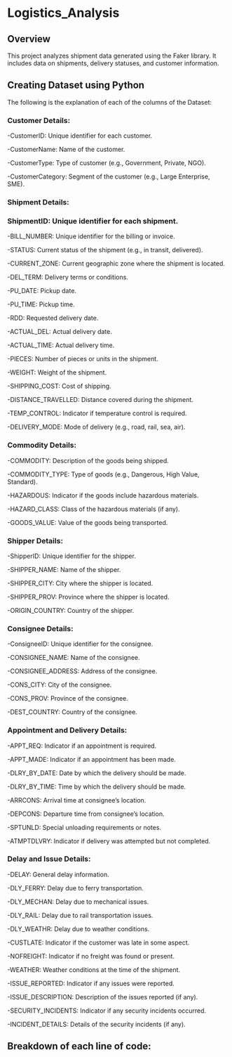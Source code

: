 # Logistics_Analysis

## Overview
This project analyzes shipment data generated using the Faker library. It includes data on shipments, delivery statuses, and customer information.

## Creating Dataset using Python
The following is the explanation of each of the columns of the Dataset:

### Customer Details:

-CustomerID: Unique identifier for each customer.
 
-CustomerName: Name of the customer.

-CustomerType: Type of customer (e.g., Government, Private, NGO).

-CustomerCategory: Segment of the customer (e.g., Large Enterprise, SME).

### Shipment Details:

### ShipmentID: Unique identifier for each shipment.

-BILL_NUMBER: Unique identifier for the billing or invoice.

-STATUS: Current status of the shipment (e.g., in transit, delivered).

-CURRENT_ZONE: Current geographic zone where the shipment is located.

-DEL_TERM: Delivery terms or conditions.

-PU_DATE: Pickup date.

-PU_TIME: Pickup time.

-RDD: Requested delivery date.

-ACTUAL_DEL: Actual delivery date.

-ACTUAL_TIME: Actual delivery time.

-PIECES: Number of pieces or units in the shipment.

-WEIGHT: Weight of the shipment.

-SHIPPING_COST: Cost of shipping.

-DISTANCE_TRAVELLED: Distance covered during the shipment.

-TEMP_CONTROL: Indicator if temperature control is required.

-DELIVERY_MODE: Mode of delivery (e.g., road, rail, sea, air).

### Commodity Details:

-COMMODITY: Description of the goods being shipped.

-COMMODITY_TYPE: Type of goods (e.g., Dangerous, High Value, Standard).

-HAZARDOUS: Indicator if the goods include hazardous materials.

-HAZARD_CLASS: Class of the hazardous materials (if any).

-GOODS_VALUE: Value of the goods being transported.

### Shipper Details:

-ShipperID: Unique identifier for the shipper.

-SHIPPER_NAME: Name of the shipper.

-SHIPPER_CITY: City where the shipper is located.

-SHIPPER_PROV: Province where the shipper is located.

-ORIGIN_COUNTRY: Country of the shipper.

### Consignee Details:

-ConsigneeID: Unique identifier for the consignee.

-CONSIGNEE_NAME: Name of the consignee.

-CONSIGNEE_ADDRESS: Address of the consignee.

-CONS_CITY: City of the consignee.

-CONS_PROV: Province of the consignee.

-DEST_COUNTRY: Country of the consignee.

### Appointment and Delivery Details:

-APPT_REQ: Indicator if an appointment is required.

-APPT_MADE: Indicator if an appointment has been made.

-DLRY_BY_DATE: Date by which the delivery should be made.

-DLRY_BY_TIME: Time by which the delivery should be made.

-ARRCONS: Arrival time at consignee’s location.

-DEPCONS: Departure time from consignee’s location.

-SPTUNLD: Special unloading requirements or notes.

-ATMPTDLVRY: Indicator if delivery was attempted but not completed.

### Delay and Issue Details:

-DELAY: General delay information.

-DLY_FERRY: Delay due to ferry transportation.

-DLY_MECHAN: Delay due to mechanical issues.

-DLY_RAIL: Delay due to rail transportation issues.

-DLY_WEATHR: Delay due to weather conditions.

-CUSTLATE: Indicator if the customer was late in some aspect.

-NOFREIGHT: Indicator if no freight was found or present.

-WEATHER: Weather conditions at the time of the shipment.

-ISSUE_REPORTED: Indicator if any issues were reported.

-ISSUE_DESCRIPTION: Description of the issues reported (if any).

-SECURITY_INCIDENTS: Indicator if any security incidents occurred.

-INCIDENT_DETAILS: Details of the security incidents (if any).



## Breakdown of each line of code:


